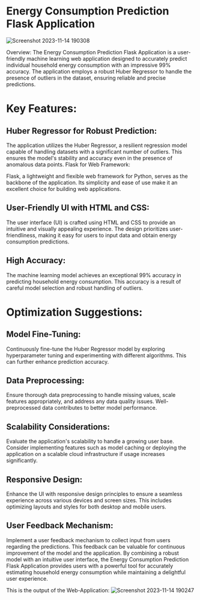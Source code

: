 # Energy Consumption Prediction Flask Application

![Screenshot 2023-11-14 190308](https://github.com/ArupSankarRoy/ENERGY-CONSUMPTION-PREDICTION-FLASK-APPLICATION./assets/115450599/e893a3a3-74dc-4912-9f11-9c52bf1d8c6e)

Overview:
The Energy Consumption Prediction Flask Application is a user-friendly machine learning web application designed to accurately predict individual household energy consumption with an impressive 99% accuracy. The application employs a robust Huber Regressor to handle the presence of outliers in the dataset, ensuring reliable and precise predictions.

# Key Features:
## Huber Regressor for Robust Prediction:

The application utilizes the Huber Regressor, a resilient regression model capable of handling datasets with a significant number of outliers. This ensures the model's stability and accuracy even in the presence of anomalous data points.
Flask for Web Framework:

Flask, a lightweight and flexible web framework for Python, serves as the backbone of the application. Its simplicity and ease of use make it an excellent choice for building web applications.
## User-Friendly UI with HTML and CSS:

The user interface (UI) is crafted using HTML and CSS to provide an intuitive and visually appealing experience. The design prioritizes user-friendliness, making it easy for users to input data and obtain energy consumption predictions.
## High Accuracy:

The machine learning model achieves an exceptional 99% accuracy in predicting household energy consumption. This accuracy is a result of careful model selection and robust handling of outliers.
# Optimization Suggestions:

## Model Fine-Tuning:

Continuously fine-tune the Huber Regressor model by exploring hyperparameter tuning and experimenting with different algorithms. This can further enhance prediction accuracy.
## Data Preprocessing:

Ensure thorough data preprocessing to handle missing values, scale features appropriately, and address any data quality issues. Well-preprocessed data contributes to better model performance.
## Scalability Considerations:

Evaluate the application's scalability to handle a growing user base. Consider implementing features such as model caching or deploying the application on a scalable cloud infrastructure if usage increases significantly.
## Responsive Design:

Enhance the UI with responsive design principles to ensure a seamless experience across various devices and screen sizes. This includes optimizing layouts and styles for both desktop and mobile users.
## User Feedback Mechanism:

Implement a user feedback mechanism to collect input from users regarding the predictions. This feedback can be valuable for continuous improvement of the model and the application.
By combining a robust model with an intuitive user interface, the Energy Consumption Prediction Flask Application provides users with a powerful tool for accurately estimating household energy consumption while maintaining a delightful user experience.


This is the output of the Web-Application:
![Screenshot 2023-11-14 190247](https://github.com/ArupSankarRoy/ENERGY-CONSUMPTION-PREDICTION-FLASK-APPLICATION./assets/115450599/7f1d439c-d8c6-4d0f-a17a-735a7fc5f0de)
